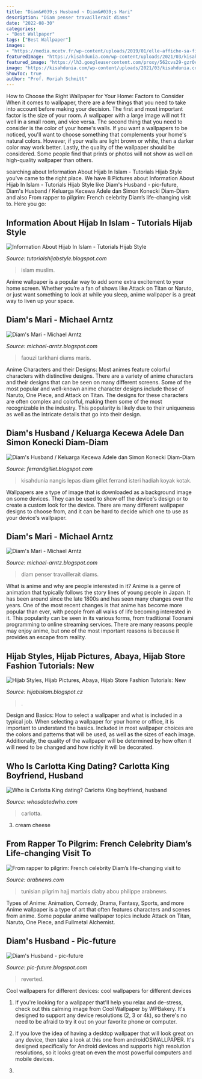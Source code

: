 ```yaml
---
title: "Diam&#039;s Husband ~ Diam&#039;s Mari"
description: "Diam penser travaillerait diams"
date: "2022-08-30"
categories:
- "Best Wallpaper"
tags: ["Best Wallpaper"]
images:
- "https://media.mcetv.fr/wp-content/uploads/2019/01/elle-affiche-sa-fierté-pour-son-mari-sur-son-compte-Instagram-grande.jpg"
featuredImage: "https://kisahdunia.com/wp-content/uploads/2021/03/kisahdunia.com-e22cfee10d8cb5585821b01e97ee702c-768x727.jpg"
featured_image: "https://lh3.googleusercontent.com/proxy/562cvs29-gzrOcSyArisjCMc6NgJJSCDyCQfYny_uURXjfNDLC6eFEu16kz1Uea10k9XgOA-3ICnrNjk7KDIN8bEoEATwbYaTHxMZnkloQiviSPta_a3cWjy5s3M9ZwBjrld1odITqeEcqHodOvNNh5BB9I2LGz3e8l_dpz4vHYVz3mSqcT2vDbnjRaZ9aPO9ov-qHVxfkU2VycCsAuJIMRXKEZ8Vmn8LhLUljYZO1mqVCW5svrsufOP=s0-d"
image: "https://kisahdunia.com/wp-content/uploads/2021/03/kisahdunia.com-e22cfee10d8cb5585821b01e97ee702c-768x727.jpg"
ShowToc: true
author: "Prof. Moriah Schmitt"
---
```



How to Choose the Right Wallpaper for Your Home: Factors to Consider
When it comes to wallpaper, there are a few things that you need to take into account before making your decision. The first and most important factor is the size of your room. A wallpaper with a large image will not fit well in a small room, and vice versa. 
The second thing that you need to consider is the color of your home's walls. If you want a wallpapers to be noticed, you'll want to choose something that complements your home's natural colors. However, if your walls are light brown or white, then a darker color may work better. 
Lastly, the quality of the wallpaper should be considered. Some people find that prints or photos will not show as well on high-quality wallpaper than others.

	

		
searching about Information About Hijab In Islam - Tutorials Hijab Style you've came to the right place. We have 8 Pictures about Information About Hijab In Islam - Tutorials Hijab Style like Diam&#039;s Husband - pic-future, Diam&#039;s Husband / Keluarga Kecewa Adele dan Simon Konecki Diam-Diam and also From rapper to pilgrim: French celebrity Diam’s life-changing visit to. Here you go:
		
    
## Information About Hijab In Islam - Tutorials Hijab Style

<img loading=lazy src="https://lh3.googleusercontent.com/proxy/562cvs29-gzrOcSyArisjCMc6NgJJSCDyCQfYny_uURXjfNDLC6eFEu16kz1Uea10k9XgOA-3ICnrNjk7KDIN8bEoEATwbYaTHxMZnkloQiviSPta_a3cWjy5s3M9ZwBjrld1odITqeEcqHodOvNNh5BB9I2LGz3e8l_dpz4vHYVz3mSqcT2vDbnjRaZ9aPO9ov-qHVxfkU2VycCsAuJIMRXKEZ8Vmn8LhLUljYZO1mqVCW5svrsufOP=s0-d" onerror="this.onerror=null;this.src='https://tse1.mm.bing.net/th?id=OIP.mRoExOIaZ-8jK1fa42uuEQHaHa&amp;pid=15.1';" alt="Information About Hijab In Islam - Tutorials Hijab Style">

_Source: tutorialshijabstyle.blogspot.com_

>islam muslim. 

	

Anime wallpaper is a popular way to add some extra excitement to your home screen. Whether you’re a fan of shows like Attack on Titan or Naruto, or just want something to look at while you sleep, anime wallpaper is a great way to liven up your space.

    
## Diam&#039;s Mari - Michael Arntz

<img loading=lazy src="https://fac.img.pmdstatic.net/fit/http.3A.2F.2Fprd2-bone-image.2Es3-website-eu-west-1.2Eamazonaws.2Ecom.2Ffac.2F2019.2F03.2F06.2F8722d276-623a-4cd2-85d1-735d72d4c16b.2Ejpeg/740x420/quality/80/thumbnail.jpg" onerror="this.onerror=null;this.src='https://tse4.mm.bing.net/th?id=OIP.o_nNEx_hMfJEJvWU2x7EQwHaEN&amp;pid=15.1';" alt="Diam&#039;s Mari - Michael Arntz">

_Source: michael-arntz.blogspot.com_

>faouzi tarkhani diams maris. 

	

Anime Characters and their Designs: Most animes feature colorful characters with distinctive designs.
There are a variety of anime characters and their designs that can be seen on many different screens. Some of the most popular and well-known anime character designs include those of Naruto, One Piece, and Attack on Titan. The designs for these characters are often complex and colorful, making them some of the most recognizable in the industry. This popularity is likely due to their uniqueness as well as the intricate details that go into their design.

    
## Diam&#039;s Husband / Keluarga Kecewa Adele Dan Simon Konecki Diam-Diam

<img loading=lazy src="https://kisahdunia.com/wp-content/uploads/2021/03/kisahdunia.com-e22cfee10d8cb5585821b01e97ee702c-768x727.jpg" onerror="this.onerror=null;this.src='https://tse1.mm.bing.net/th?id=OIP.eCXCVAgcUhxU37kSGV6TEwHaHA&amp;pid=15.1';" alt="Diam&#039;s Husband / Keluarga Kecewa Adele dan Simon Konecki Diam-Diam">

_Source: ferrandgillet.blogspot.com_

>kisahdunia nangis lepas diam gillet ferrand isteri hadiah koyak kotak. 

	

Wallpapers are a type of image that is downloaded as a background image on some devices. They can be used to show off the device's design or to create a custom look for the device. There are many different wallpaper designs to choose from, and it can be hard to decide which one to use as your device's wallpaper.

    
## Diam&#039;s Mari - Michael Arntz

<img loading=lazy src="https://media.mcetv.fr/wp-content/uploads/2019/01/elle-affiche-sa-fierté-pour-son-mari-sur-son-compte-Instagram-grande.jpg" onerror="this.onerror=null;this.src='https://tse3.mm.bing.net/th?id=OIP.Fr6oc1vmJBTZGF2ejqFXVgHaDV&amp;pid=15.1';" alt="Diam&#039;s Mari - Michael Arntz">

_Source: michael-arntz.blogspot.com_

>diam penser travaillerait diams. 

	

What is anime and why are people interested in it?
Anime is a genre of animation that typically follows the story lines of young people in Japan. It has been around since the late 1800s and has seen many changes over the years. One of the most recent changes is that anime has become more popular than ever, with people from all walks of life becoming interested in it. This popularity can be seen in its various forms, from traditional Toonami programming to online streaming services. There are many reasons people may enjoy anime, but one of the most important reasons is because it provides an escape from reality.

    
## Hijab Styles, Hijab Pictures, Abaya, Hijab Store Fashion Tutorials: New

<img loading=lazy src="http://3.bp.blogspot.com/-jPBSsmONpqo/UOnTAnhJphI/AAAAAAAAHL4/NlFueUHDn6o/w1200-h630-p-k-no-nu/New+Hijab+Quotes+(1).jpg" onerror="this.onerror=null;this.src='https://tse4.mm.bing.net/th?id=OIP.5AoH5DnNgD7fX68zOnjY1AAAAA&amp;pid=15.1';" alt="Hijab Styles, Hijab Pictures, Abaya, Hijab Store Fashion Tutorials: New">

_Source: hijabislam.blogspot.cz_

>. 

	

Design and Basics: How to select a wallpaper and what is included in a typical job.
When selecting a wallpaper for your home or office, it is important to understand the basics. Included in most wallpaper choices are the colors and patterns that will be used, as well as the sizes of each image. Additionally, the quality of the wallpaper will be determined by how often it will need to be changed and how richly it will be decorated.

    
## Who Is Carlotta King Dating? Carlotta King Boyfriend, Husband

<img loading=lazy src="https://img6.bdbphotos.com/images/orig/d/x/dx91zqpciewypqi9.jpg?skj2io4l" onerror="this.onerror=null;this.src='https://tse3.mm.bing.net/th?id=OIP.0NfUvdx2TE40zuaTpe1V5QAAAA&amp;pid=15.1';" alt="Who is Carlotta King dating? Carlotta King boyfriend, husband">

_Source: whosdatedwho.com_

>carlotta. 

	

3. cream cheese 

    
## From Rapper To Pilgrim: French Celebrity Diam’s Life-changing Visit To

<img loading=lazy src="https://www.arabnews.com/sites/default/files/userimages/20/group_rapper.jpg" onerror="this.onerror=null;this.src='https://tse4.mm.bing.net/th?id=OIP.kC-auY20U5K7Xy9pIccwEAHaEX&amp;pid=15.1';" alt="From rapper to pilgrim: French celebrity Diam’s life-changing visit to">

_Source: arabnews.com_

>tunisian pilgrim hajj martials diaby abou philippe arabnews. 

	

Types of Anime: Animation, Comedy, Drama, Fantasy, Sports, and more
Anime wallpaper is a type of art that often features characters and scenes from anime. Some popular anime wallpaper topics include Attack on Titan, Naruto, One Piece, and Fullmetal Alchemist.

    
## Diam&#039;s Husband - Pic-future

<img loading=lazy src="https://emandeen.files.wordpress.com/2015/07/622877_513011858728974_106983574_o.jpg" onerror="this.onerror=null;this.src='https://tse4.mm.bing.net/th?id=OIP.WbzKenofA8Q2qZKPquDdqQHaD_&amp;pid=15.1';" alt="Diam&#039;s Husband - pic-future">

_Source: pic-future.blogspot.com_

>reverted. 

	

Cool wallpapers for different devices:
cool wallpapers for different devices 

1. If you're looking for a wallpaper that'll help you relax and de-stress, check out this calming image from Cool Wallpaper by WPBakery. It's designed to support any device resolutions (2, 3 or 4k), so there's no need to be afraid to try it out on your favorite phone or computer.

2. If you love the idea of having a desktop wallpaper that will look great on any device, then take a look at this one from androidOSWALLPAPER. It's designed specifically for Android devices and supports high resolution resolutions, so it looks great on even the most powerful computers and mobile devices.

3.

